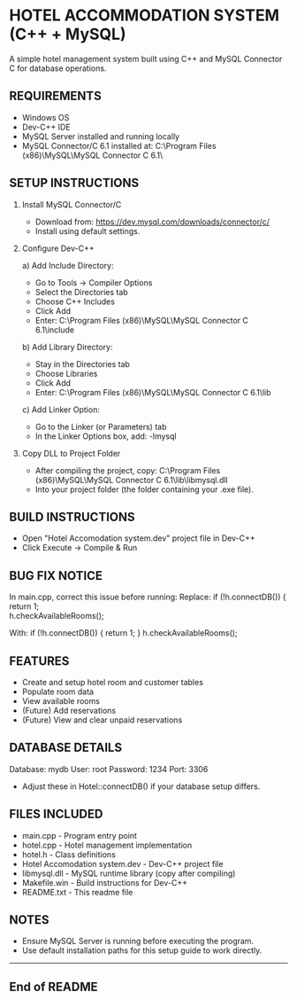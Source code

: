 HOTEL ACCOMMODATION SYSTEM (C++ + MySQL)
=======================================

A simple hotel management system built using C++ and MySQL Connector C for database operations.


REQUIREMENTS
------------

- Windows OS
- Dev-C++ IDE
- MySQL Server installed and running locally
- MySQL Connector/C 6.1 installed at:
  C:\Program Files (x86)\MySQL\MySQL Connector C 6.1\


SETUP INSTRUCTIONS
------------------

1. Install MySQL Connector/C
   - Download from: https://dev.mysql.com/downloads/connector/c/
   - Install using default settings.

2. Configure Dev-C++

   a) Add Include Directory:
      - Go to Tools → Compiler Options
      - Select the Directories tab
      - Choose C++ Includes
      - Click Add
      - Enter:
        C:\Program Files (x86)\MySQL\MySQL Connector C 6.1\include

   b) Add Library Directory:
      - Stay in the Directories tab
      - Choose Libraries
      - Click Add
      - Enter:
        C:\Program Files (x86)\MySQL\MySQL Connector C 6.1\lib

   c) Add Linker Option:
      - Go to the Linker (or Parameters) tab
      - In the Linker Options box, add:
        -lmysql

3. Copy DLL to Project Folder
   - After compiling the project, copy:
     C:\Program Files (x86)\MySQL\MySQL Connector C 6.1\lib\libmysql.dll
   - Into your project folder (the folder containing your .exe file).


BUILD INSTRUCTIONS
------------------

- Open "Hotel Accomodation system.dev" project file in Dev-C++
- Click Execute → Compile & Run


BUG FIX NOTICE
--------------

In main.cpp, correct this issue before running:
Replace:
    if (!h.connectDB()) {
        return 1;  
    h.checkAvailableRooms();

With:
    if (!h.connectDB()) {
        return 1;
    }
    h.checkAvailableRooms();


FEATURES
--------

- Create and setup hotel room and customer tables
- Populate room data
- View available rooms
- (Future) Add reservations
- (Future) View and clear unpaid reservations


DATABASE DETAILS
----------------

Database: mydb
User: root
Password: 1234
Port: 3306

* Adjust these in Hotel::connectDB() if your database setup differs.


FILES INCLUDED
--------------

- main.cpp              - Program entry point
- hotel.cpp             - Hotel management implementation
- hotel.h               - Class definitions
- Hotel Accomodation system.dev - Dev-C++ project file
- libmysql.dll          - MySQL runtime library (copy after compiling)
- Makefile.win          - Build instructions for Dev-C++
- README.txt            - This readme file


NOTES
-----

- Ensure MySQL Server is running before executing the program.
- Use default installation paths for this setup guide to work directly.

----------------------------
End of README
----------------------------
